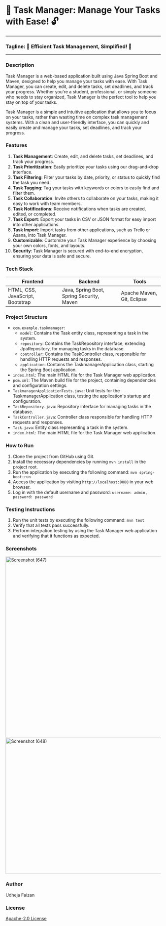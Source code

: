 # 🚀 Task Manager: Manage Your Tasks with Ease! 🔓
-----------------------------------------------

### Tagline: 💪 Efficient Task Management, Simplified! 💪

-----------------------------------------------

### Description

Task Manager is a web-based application built using Java Spring Boot and Maven, designed to help you manage your tasks with ease. With Task Manager, you can create, edit, and delete tasks, set deadlines, and track your progress. Whether you're a student, professional, or simply someone who needs to stay organized, Task Manager is the perfect tool to help you stay on top of your tasks.

Task Manager is a simple and intuitive application that allows you to focus on your tasks, rather than wasting time on complex task management systems. With a clean and user-friendly interface, you can quickly and easily create and manage your tasks, set deadlines, and track your progress.

### Features

1. **Task Management**: Create, edit, and delete tasks, set deadlines, and track your progress.
2. **Task Prioritization**: Easily prioritize your tasks using our drag-and-drop interface.
3. **Task Filtering**: Filter your tasks by date, priority, or status to quickly find the task you need.
4. **Task Tagging**: Tag your tasks with keywords or colors to easily find and filter them.
5. **Task Collaboration**: Invite others to collaborate on your tasks, making it easy to work with team members.
6. **Task Notifications**: Receive notifications when tasks are created, edited, or completed.
7. **Task Export**: Export your tasks in CSV or JSON format for easy import into other applications.
8. **Task Import**: Import tasks from other applications, such as Trello or Asana, into Task Manager.
9. **Customizable**: Customize your Task Manager experience by choosing your own colors, fonts, and layouts.
10. **Security**: Task Manager is secured with end-to-end encryption, ensuring your data is safe and secure.

### Tech Stack

| Frontend | Backend | Tools |
| --- | --- | --- |
| HTML, CSS, JavaScript, Bootstrap | Java, Spring Boot, Spring Security, Maven | Apache Maven, Git, Eclipse |

### Project Structure

* `com.example.taskmanager`:
	+ `model`: Contains the Task entity class, representing a task in the system.
	+ `repository`: Contains the TaskRepository interface, extending JpaRepository, for managing tasks in the database.
	+ `controller`: Contains the TaskController class, responsible for handling HTTP requests and responses.
	+ `application`: Contains the TaskmanagerApplication class, starting the Spring Boot application.
* `index.html`: The main HTML file for the Task Manager web application.
* `pom.xml`: The Maven build file for the project, containing dependencies and configuration settings.
* `TaskmanagerApplicationTests.java`: Unit tests for the TaskmanagerApplication class, testing the application's startup and configuration.
* `TaskRepository.java`: Repository interface for managing tasks in the database.
* `TaskController.java`: Controller class responsible for handling HTTP requests and responses.
* `Task.java`: Entity class representing a task in the system.
* `index.html`: The main HTML file for the Task Manager web application.

### How to Run

1. Clone the project from GitHub using Git.
2. Install the necessary dependencies by running `mvn install` in the project root.
3. Run the application by executing the following command: `mvn spring-boot:run`
4. Access the application by visiting `http://localhost:8080` in your web browser.
5. Log in with the default username and password: `username: admin, password: password`

### Testing Instructions

1. Run the unit tests by executing the following command: `mvn test`
2. Verify that all tests pass successfully.
3. Perform integration testing by using the Task Manager web application and verifying that it functions as expected.

### Screenshots

<img width="601" height="587" alt="Screenshot (647)" src="https://github.com/user-attachments/assets/36776be7-f766-4387-bf2b-bdf14c33ada9" />
<img width="1366" height="440" alt="Screenshot (648)" src="https://github.com/user-attachments/assets/d270e7b8-ea1c-4efa-bf6c-de7e29d043b8" />

### Author

Udheja Faizan

### License

[Apache-2.0 License](https://opensource.org/licenses/Apache-2.0)
